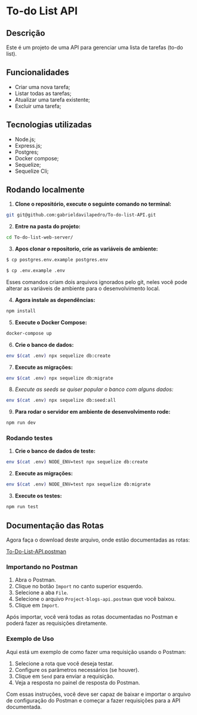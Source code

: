 # To-do List API

## Descrição

Este é um projeto de uma API para gerenciar uma lista de tarefas (to-do list).

## Funcionalidades

- Criar uma nova tarefa;
- Listar todas as tarefas;
- Atualizar uma tarefa existente;
- Excluir uma tarefa;

## Tecnologias utilizadas

- Node.js;
- Express.js;
- Postgres;
- Docker compose;
- Sequelize;
- Sequelize Cli;

## Rodando localmente

1. **Clone o repositório, execute o seguinte comando no terminal:**

```bash
git git@github.com:gabrieldavilapedro/To-do-list-API.git
```

2. **Entre na pasta do projeto:**

```bash
cd To-do-list-web-server/
```

3. **Apos clonar o repositorio, crie as variáveis de ambiente:**

```bash
$ cp postgres.env.example postgres.env
```

```bash
$ cp .env.example .env
```

Esses comandos criam dois arquivos ignorados pelo git, neles você pode alterar as variáveis de ambiente para o desenvolvimento local.

4. **Agora instale as dependências:**

```bash
npm install
```

5. **Execute o Docker Compose:**

```bash
docker-compose up
```

6. **Crie o banco de dados:**

```bash
env $(cat .env) npx sequelize db:create
```

7. **Execute as migrações:**

```bash
env $(cat .env) npx sequelize db:migrate
```

8. _Execute as seeds se quiser popular o banco com alguns dados:_

```bash
env $(cat .env) npx sequelize db:seed:all
```

9. **Para rodar o servidor em ambiente de desenvolvimento rode:**

```bash
npm run dev
```

### Rodando testes

1. **Crie o banco de dados de teste:**

```bash
env $(cat .env) NODE_ENV=test npx sequelize db:create
```

2. **Execute as migrações:**

```bash
env $(cat .env) NODE_ENV=test npx sequelize db:migrate
```

3. **Execute os testes:**

```bash
npm run test
```

## Documentação das Rotas

Agora faça o download deste arquivo, onde estão documentadas as rotas:

[To-Do-List-API.postman](./To-do-list-API.postman_collection.json)

### Importando no Postman

1. Abra o Postman.
2. Clique no botão `Import` no canto superior esquerdo.
3. Selecione a aba `File`.
4. Selecione o arquivo `Project-blogs-api.postman` que você baixou.
5. Clique em `Import`.

Após importar, você verá todas as rotas documentadas no Postman e poderá fazer as requisições diretamente.

### Exemplo de Uso

Aqui está um exemplo de como fazer uma requisição usando o Postman:

1. Selecione a rota que você deseja testar.
2. Configure os parâmetros necessários (se houver).
3. Clique em `Send` para enviar a requisição.
4. Veja a resposta no painel de resposta do Postman.

Com essas instruções, você deve ser capaz de baixar e importar o arquivo de configuração do Postman e começar a fazer requisições para a API documentada.
